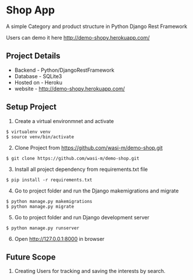 # Shop App
A simple Category and product structure in Python Django Rest Framework

Users can demo it here http://demo-shopy.herokuapp.com/


Project Details
--------------------------------------------
- Backend - Python/DjangoRestFramework
- Database - SQLite3
- Hosted on - Heroku
- website - http://demo-shopy.herokuapp.com/


Setup Project
--------------------------------------------
1. Create a virtual environmnet and activate
```
$ virtualenv venv
$ source venv/bin/activate
```
2. Clone Project from https://github.com/wasi-m/demo-shop.git
```
$ git clone https://github.com/wasi-m/demo-shop.git
```
3. Install all project dependency from requirements.txt file
```
$ pip install -r requirements.txt
```
4. Go to project folder and run the Django makemigrations and migrate
```
$ python manage.py makemigrations
$ python manage.py migrate
```
5. Go to project folder and run Django development server
```
$ python manage.py runserver
```
6. Open http://127.0.0.1:8000 in browser


Future Scope
--------------------------------------------
1. Creating Users for tracking and saving the interests by search.
